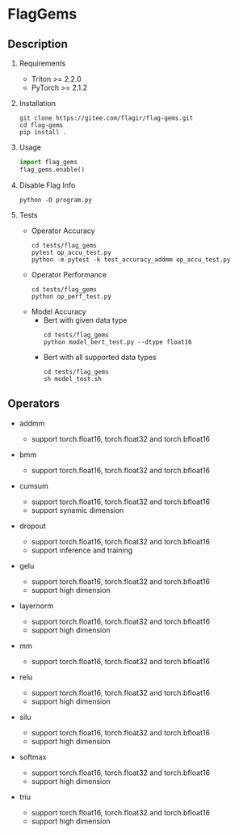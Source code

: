 # FlagGems

## Description

1. Requirements  
    - Triton >= 2.2.0  
    - PyTorch >= 2.1.2  

2. Installation  
    ```shell
    git clone https://gitee.com/flagir/flag-gems.git
    cd flag-gems
    pip install .
    ```

3. Usage  
    ```python
    import flag_gems
    flag_gems.enable()
    ```

4. Disable Flag Info  
    ```shell
    python -O program.py
    ```

5. Tests  
    - Operator Accuracy  
        ```shell
        cd tests/flag_gems
        pytest op_accu_test.py
        python -m pytest -k test_accuracy_addmm op_accu_test.py
        ```
    - Operator Performance  
        ```shell
        cd tests/flag_gems
        python op_perf_test.py
        ```
    - Model Accuracy  
        + Bert with given data type  
            ```shell
            cd tests/flag_gems
            python model_bert_test.py --dtype float16
            ```
        + Bert with all supported data types  
            ```shell
            cd tests/flag_gems
            sh model_test.sh
            ```

## Operators

- addmm  
    - support torch.float16, torch.float32 and torch.bfloat16  

- bmm  
    - support torch.float16, torch.float32 and torch.bfloat16  

- cumsum  
    - support torch.float16, torch.float32 and torch.bfloat16  
    - support synamic dimension  

- dropout  
    - support torch.float16, torch.float32 and torch.bfloat16  
    - support inference and training  

- gelu  
    - support torch.float16, torch.float32 and torch.bfloat16  
    - support high dimension  

- layernorm  
    - support torch.float16, torch.float32 and torch.bfloat16  
    - support high dimension  

- mm  
    - support torch.float16, torch.float32 and torch.bfloat16  

- relu  
    - support torch.float16, torch.float32 and torch.bfloat16  
    - support high dimension 

- silu  
    - support torch.float16, torch.float32 and torch.bfloat16  
    - support high dimension 

- softmax  
    - support torch.float16, torch.float32 and torch.bfloat16  
    - support high dimension 

- triu
    - support torch.float16, torch.float32 and torch.bfloat16  
    - support high dimension 
